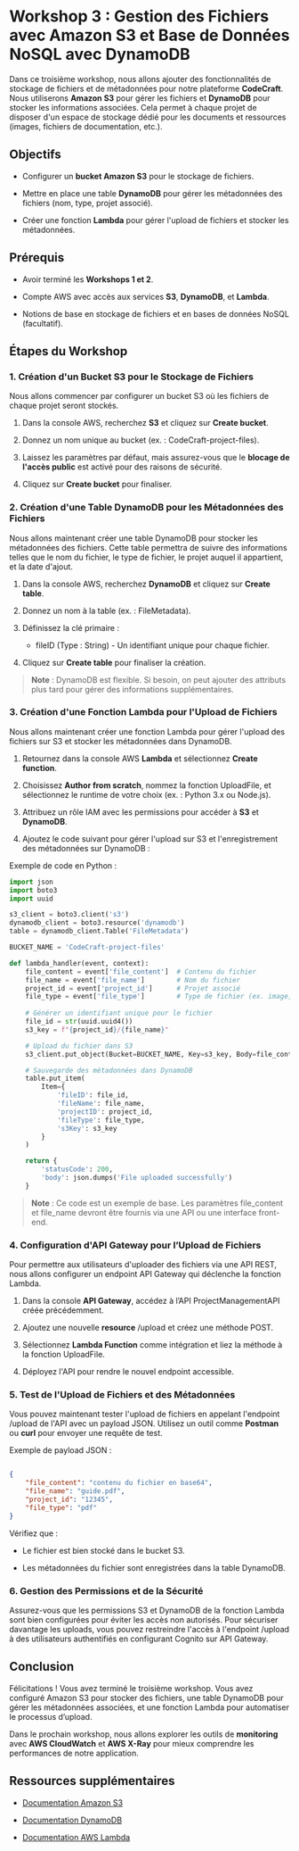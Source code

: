 Workshop 3 : Gestion des Fichiers avec Amazon S3 et Base de Données NoSQL avec DynamoDB
=======================================================================================

Dans ce troisième workshop, nous allons ajouter des fonctionnalités de stockage de fichiers et de métadonnées pour notre plateforme **CodeCraft**. Nous utiliserons **Amazon S3** pour gérer les fichiers et **DynamoDB** pour stocker les informations associées. Cela permet à chaque projet de disposer d'un espace de stockage dédié pour les documents et ressources (images, fichiers de documentation, etc.).

Objectifs
---------

*   Configurer un **bucket Amazon S3** pour le stockage de fichiers.
    
*   Mettre en place une table **DynamoDB** pour gérer les métadonnées des fichiers (nom, type, projet associé).
    
*   Créer une fonction **Lambda** pour gérer l'upload de fichiers et stocker les métadonnées.
    

Prérequis
---------

*   Avoir terminé les **Workshops 1 et 2**.
    
*   Compte AWS avec accès aux services **S3**, **DynamoDB**, et **Lambda**.
    
*   Notions de base en stockage de fichiers et en bases de données NoSQL (facultatif).
    

Étapes du Workshop
------------------

### 1\. Création d'un Bucket S3 pour le Stockage de Fichiers

Nous allons commencer par configurer un bucket S3 où les fichiers de chaque projet seront stockés.

1.  Dans la console AWS, recherchez **S3** et cliquez sur **Create bucket**.
    
2.  Donnez un nom unique au bucket (ex. : CodeCraft-project-files).
    
3.  Laissez les paramètres par défaut, mais assurez-vous que le **blocage de l'accès public** est activé pour des raisons de sécurité.
    
4.  Cliquez sur **Create bucket** pour finaliser.
    

### 2\. Création d'une Table DynamoDB pour les Métadonnées des Fichiers

Nous allons maintenant créer une table DynamoDB pour stocker les métadonnées des fichiers. Cette table permettra de suivre des informations telles que le nom du fichier, le type de fichier, le projet auquel il appartient, et la date d'ajout.

1.  Dans la console AWS, recherchez **DynamoDB** et cliquez sur **Create table**.
    
2.  Donnez un nom à la table (ex. : FileMetadata).
    
3.  Définissez la clé primaire :
    
    *   fileID (Type : String) - Un identifiant unique pour chaque fichier.
        
4.  Cliquez sur **Create table** pour finaliser la création.
    

> **Note** : DynamoDB est flexible. Si besoin, on peut ajouter des attributs plus tard pour gérer des informations supplémentaires.

### 3\. Création d'une Fonction Lambda pour l'Upload de Fichiers

Nous allons maintenant créer une fonction Lambda pour gérer l'upload des fichiers sur S3 et stocker les métadonnées dans DynamoDB.

1.  Retournez dans la console AWS **Lambda** et sélectionnez **Create function**.
    
2.  Choisissez **Author from scratch**, nommez la fonction UploadFile, et sélectionnez le runtime de votre choix (ex. : Python 3.x ou Node.js).
    
3.  Attribuez un rôle IAM avec les permissions pour accéder à **S3** et **DynamoDB**.
    
4.  Ajoutez le code suivant pour gérer l'upload sur S3 et l'enregistrement des métadonnées sur DynamoDB :
    

Exemple de code en Python :
```python
import json
import boto3
import uuid

s3_client = boto3.client('s3')
dynamodb_client = boto3.resource('dynamodb')
table = dynamodb_client.Table('FileMetadata')

BUCKET_NAME = 'CodeCraft-project-files'

def lambda_handler(event, context):
    file_content = event['file_content']  # Contenu du fichier
    file_name = event['file_name']        # Nom du fichier
    project_id = event['project_id']      # Projet associé
    file_type = event['file_type']        # Type de fichier (ex. image, pdf)
    
    # Générer un identifiant unique pour le fichier
    file_id = str(uuid.uuid4())
    s3_key = f"{project_id}/{file_name}"

    # Upload du fichier dans S3
    s3_client.put_object(Bucket=BUCKET_NAME, Key=s3_key, Body=file_content)

    # Sauvegarde des métadonnées dans DynamoDB
    table.put_item(
        Item={
            'fileID': file_id,
            'fileName': file_name,
            'projectID': project_id,
            'fileType': file_type,
            's3Key': s3_key
        }
    )

    return {
        'statusCode': 200,
        'body': json.dumps('File uploaded successfully')
    }

```

> **Note** : Ce code est un exemple de base. Les paramètres file\_content et file\_name devront être fournis via une API ou une interface front-end.

### 4\. Configuration d'API Gateway pour l’Upload de Fichiers

Pour permettre aux utilisateurs d'uploader des fichiers via une API REST, nous allons configurer un endpoint API Gateway qui déclenche la fonction Lambda.

1.  Dans la console **API Gateway**, accédez à l’API ProjectManagementAPI créée précédemment.
    
2.  Ajoutez une nouvelle **resource** /upload et créez une méthode POST.
    
3.  Sélectionnez **Lambda Function** comme intégration et liez la méthode à la fonction UploadFile.
    
4.  Déployez l'API pour rendre le nouvel endpoint accessible.
    

### 5\. Test de l'Upload de Fichiers et des Métadonnées

Vous pouvez maintenant tester l'upload de fichiers en appelant l'endpoint /upload de l'API avec un payload JSON. Utilisez un outil comme **Postman** ou **curl** pour envoyer une requête de test.

Exemple de payload JSON :

```json

{
    "file_content": "contenu du fichier en base64",
    "file_name": "guide.pdf",
    "project_id": "12345",
    "file_type": "pdf"
}

```

Vérifiez que :

*   Le fichier est bien stocké dans le bucket S3.
    
*   Les métadonnées du fichier sont enregistrées dans la table DynamoDB.
    

### 6\. Gestion des Permissions et de la Sécurité

Assurez-vous que les permissions S3 et DynamoDB de la fonction Lambda sont bien configurées pour éviter les accès non autorisés. Pour sécuriser davantage les uploads, vous pouvez restreindre l'accès à l'endpoint /upload à des utilisateurs authentifiés en configurant Cognito sur API Gateway.

Conclusion
----------

Félicitations ! Vous avez terminé le troisième workshop. Vous avez configuré Amazon S3 pour stocker des fichiers, une table DynamoDB pour gérer les métadonnées associées, et une fonction Lambda pour automatiser le processus d’upload.

Dans le prochain workshop, nous allons explorer les outils de **monitoring** avec **AWS CloudWatch** et **AWS X-Ray** pour mieux comprendre les performances de notre application.

Ressources supplémentaires
--------------------------

*   [Documentation Amazon S3](https://docs.aws.amazon.com/s3/index.html)
    
*   [Documentation DynamoDB](https://docs.aws.amazon.com/dynamodb/index.html)
    
*   [Documentation AWS Lambda](https://docs.aws.amazon.com/lambda/index.html)
